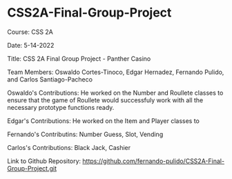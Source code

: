# CSS2A-Final-Group-Project
Course: CSS 2A

Date: 5-14-2022

Title: CSS 2A Final Group Project - Panther Casino

Team Members: Oswaldo Cortes-Tinoco, Edgar Hernadez, Fernando Pulido, and Carlos Santiago-Pacheco

Oswaldo's Contributions: He worked on the Number and Roullete classes to ensure that the game of Roullete would successfuly work with all the necessary prototype functions ready.

Edgar's Contributions: He worked on the Item and Player classes to 

Fernando's Contributins: Number Guess, Slot, Vending

Carlos's Contributions: Black Jack, Cashier

Link to Github Repository: https://github.com/fernando-pulido/CSS2A-Final-Group-Project.git 
